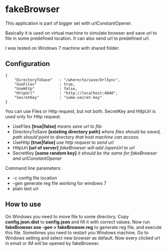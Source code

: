 # fakeBrowser

This application is part of bigger set with urlConstantOpener.

Basically it is used on virtual machine to simulate browser and save url to file in some predefined location. 
It can also send url to predefined url.

I was tested on Windows 7 machine with shared folder.

## Configuration

```
{
	"DirectoryToSave" 	: "/where/to/save/UrlSync",
	"UseFiles" 			: true,
	"UseHttp" 			: false,
	"HttpUrl"			: "http://localhost:4040",
	"SecretKey"			: "some-secret-key"
}
```

You can use Files or Http request, but not both. SecretKey and HttpUrl is used only for Http request.
* UseFiles **[true|false]** _means save url to file_
* DirectoryToSave **[existing directory path]** _where files should be saved, path should point to directory that host machine can access._
* UseHttp **[true|false]** _use http request to send url_
* HttpUrl **[url of server]** _fakeBrowser will add /openUrl to url_
* SecretKey **[some random key]** _it should be the same for fakeBrowser and urlConstantOpener_

Command line parameters:
* -c config file location
* -gen generate reg file working for windows 7
* plain text url

## How to use

On Windows you need to move file to some directory. Copy **config.json.dist** to **config.json** and fill it with correct values.
Now run **fakeBrowser.exe -gen > fakeBrowser.reg** to generate reg file, and execute this file. Sometimes you need to restart you Windows machine.
Go to Windows setting and select new browser as default. Now every clicked url in email or IM will be opened by fakeBrowser.
